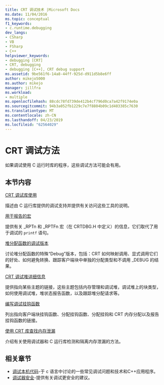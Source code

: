 ```yaml
---
title: CRT 调试技术 |Microsoft Docs
ms.date: 11/04/2016
ms.topic: conceptual
f1_keywords:
- c.runtime.debugging
dev_langs:
- CSharp
- VB
- FSharp
- C++
helpviewer_keywords:
- debugging [CRT]
- CRT, debugging
- debugging [C++], CRT debug support
ms.assetid: 9be561f6-14a8-44ff-925d-d911d5b8e6ff
author: mikejo5000
ms.author: mikejo
manager: jillfra
ms.workload:
- multiple
ms.openlocfilehash: 88cdc78fd739de412b4cf796d0ca7a42f9174e0a
ms.sourcegitcommit: 94b3a052fb1229c7e7f8804b09c1d403385c7630
ms.translationtype: MT
ms.contentlocale: zh-CN
ms.lasthandoff: 04/23/2019
ms.locfileid: "62564029"
---
```

# <a name="crt-debugging-techniques"></a>CRT 调试方法
如果调试使用 C 运行时库的程序，这些调试方法可能会有用。

## <a name="in-this-section"></a>本节内容
 [CRT 调试库使用](../debugger/crt-debug-library-use.md)

 描述由 C 运行库提供的调试支持并提供有关访问这些工具的说明。

 [用于报告的宏](../debugger/macros-for-reporting.md)

 提供有关 _RPTn 和 _RPTFn 宏（在 CRTDBG.H 中定义）的信息，它们取代了用于调试的 `printf` 语句。

 [堆分配函数的调试版本](../debugger/debug-versions-of-heap-allocation-functions.md)

 讨论堆分配函数的特殊“Debug”版本，包括：CRT 如何映射调用、显式调用它们的好处、如何避免转换、跟踪客户端块中单独的分配类型和不调用 _DEBUG 的结果。

 [CRT 调试堆详细信息](../debugger/crt-debug-heap-details.md)

 提供指向某些主题的链接，这些主题包括内存管理和调试堆，调试堆上的块类型，如何使用调试堆，堆状态报告函数，以及跟踪堆分配请求等。

 [编写调试挂钩函数](../debugger/debug-hook-function-writing.md)

 列出指向客户端块挂钩函数、分配挂钩函数、分配挂钩和 CRT 内存分配以及报告挂钩函数的链接。

 [使用 CRT 库查找内存泄漏](../debugger/finding-memory-leaks-using-the-crt-library.md)

 介绍有关使用调试器和 C 运行库检测和隔离内存泄漏的方法。

## <a name="related-sections"></a>相关章节

- [调试本机代码](../debugger/debugging-native-code.md)-于 c 语言中讨论的一些常见调试问题和技术和C++应用程序。
- [调试器安全](../debugger/debugger-security.md)-提供有关调试更安全的建议。